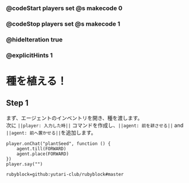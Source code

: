 ### @codeStart players set @s makecode 0
### @codeStop players set @s makecode 1

### @hideIteration true 
### @explicitHints 1


# 種を植える！
<!-- # Plant a Seed! -->

## Step 1
まず、エージェントのインベントリを開き、種を渡します。<br>
次に ``||player: 入力した時||`` コマンドを作成し、``||agent: 前を耕させる||`` and ``||agent: 前へ置かせる||``を追加します。

<!-- First, interact with the Agent to open its inventory and give it the seeds. 
Then create ``||player: on chat||`` command and add ``||agent: till forward||`` and ``||agent: place forward||``.  -->

```ghost
player.onChat("plantSeed", function () {
    agent.till(FORWARD)
    agent.place(FORWARD)
})
player.say("")
```
```package
rubyblock=github:yutari-club/rubyblock#master
```